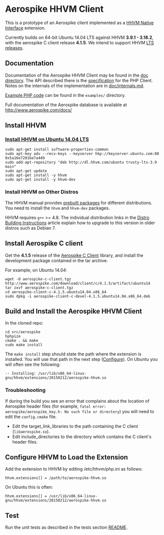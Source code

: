 # Aerospike HHVM Client
This is a prototype of an Aerospike client implemented as a
[HHVM Native Interface](https://github.com/facebook/hhvm/wiki/Extension-API)
extension.

Currently builds on 64-bit Ubuntu 14.04 LTS against HHVM **3.9.1 - 3.18.2**, with the
aerospike C client release **4.1.5**. We intend to support HHVM
[LTS releases](https://github.com/facebook/hhvm/wiki/Long-term-support-%28LTS%29#lts-releases).

## Documentation

Documentation of the Aerospike HHVM Client may be found in the [doc directory](doc/README.md).
The API described there is the [specification](doc/aerospike.md) for the PHP Client.
Notes on the internals of the implementation are in [doc/internals.md](doc/internals.md).

[Example PHP code](examples/) can be found in the `examples/` directory.

Full documentation of the Aerospike database is available at http://www.aerospike.com/docs/

## Install HHVM

### [Install HHVM on Ubuntu 14.04 LTS](https://github.com/facebook/hhvm/wiki/Prebuilt-packages-on-Ubuntu-14.04)
```
sudo apt-get install software-properties-common
sudo apt-key adv --recv-keys --keyserver hkp://keyserver.ubuntu.com:80 0x5a16e7281be7a449
sudo add-apt-repository "deb http://dl.hhvm.com/ubuntu trusty-lts-3.9 main"
sudo apt-get update
sudo apt-get install -y hhvm
sudo apt-get install -y hhvm-dev
```

### Install HHVM on Other Distros
The HHVM manual provides [prebuilt packages](https://github.com/facebook/hhvm/wiki/Prebuilt-Packages-for-HHVM)
for different distributions. You need to install the `hhvm` and `hhvm-dev`
packages.

HHVM requires `g++` >= 4.8. The individual distribution links in the
[Distro Building Instructions](https://github.com/facebook/hhvm/wiki/Building-and-Installing-HHVM)
article explain how to upgrade to this version in older distros such as
Debian 7.

## Install Aerospike C client
Get the **4.1.5** release of the [Aerospike C Client](http://www.aerospike.com/download/client/c/4.1.5/)
library, and install the development package contained in the tar archive.

For example, on Ubuntu 14.04:

```
wget -O aerospike-c-client.tgz http://www.aerospike.com/download/client/c/4.1.5/artifact/ubuntu14
tar zxvf aerospike-c-client.tgz
cd aerospike-client-c-4.1.5.ubuntu14.04.x86_64
sudo dpkg -i aerospike-client-c-devel-4.1.5.ubuntu14.04.x86_64.deb
```

## Build and Install the Aerospike HHVM Client
In the cloned repo:

```
cd src/aerospike
hphpize
cmake . && make
sudo make install
```

The `make install` step should state the path where the extension is installed.
You will use that path in the next step ([Configure](#configure)). On Ubuntu you
will often see the following:

```
-- Installing: /usr/lib/x86_64-linux-gnu/hhvm/extensions/20150212/aerospike-hhvm.so
```

### Troubleshooting

If during the build you see an error that complains about the location of Aerospike
header files (for example, `fatal error: aerospike/aerospike_key.h: No such
file or directory`) you will need to edit the `config.cmake` file.

* Edit the target\_link\_libraries to the path containing the C client
  (`libaerospike.so`).
* Edit include\_directories to the directory which contains the C client's
  header files.

## Configure HHVM to Load the Extension
Add the extension to HHVM by editing /etc/hhvm/php.ini as follows:
```
hhvm.extensions[] = /path/to/aerospike-hhvm.so
```

On Ubuntu this is often:
```
hhvm.extensions[] = /usr/lib/x86_64-linux-gnu/hhvm/extensions/20150212/aerospike-hhvm.so
```

## Test
Run the unit tests as described in the tests section [README](src/aerospike/tests/README.md).
